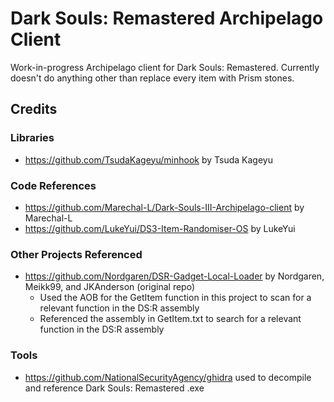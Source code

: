 # Dark Souls: Remastered Archipelago Client
Work-in-progress Archipelago client for Dark Souls: Remastered. Currently doesn't do anything other than replace every item with Prism stones.

## Credits
### Libraries
- https://github.com/TsudaKageyu/minhook by Tsuda Kageyu

### Code References
- https://github.com/Marechal-L/Dark-Souls-III-Archipelago-client by Marechal-L
- https://github.com/LukeYui/DS3-Item-Randomiser-OS by LukeYui

### Other Projects Referenced
- https://github.com/Nordgaren/DSR-Gadget-Local-Loader by Nordgaren, Meikk99, and JKAnderson (original repo)
  - Used the AOB for the GetItem function in this project to scan for a relevant function in the DS:R assembly
  - Referenced the assembly in GetItem.txt to search for a relevant function in the DS:R assembly

### Tools
- https://github.com/NationalSecurityAgency/ghidra used to decompile and reference Dark Souls: Remastered .exe
